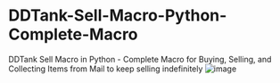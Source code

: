 # DDTank-Sell-Macro-Python-Complete-Macro
DDTank Sell Macro in Python - Complete Macro for Buying, Selling, and Collecting Items from Mail to keep selling indefinitely
![image](https://github.com/HeiwaRyuu/DDTank-Sell-Macro-Python-Complete-Macro/assets/43082973/4def696f-2913-4da3-916c-55eb535062ca)
